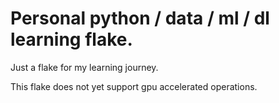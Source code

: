 # Personal python / data / ml / dl learning flake.

Just a flake for my learning journey.

This flake does not yet support gpu accelerated operations.